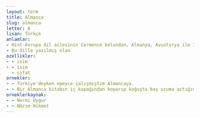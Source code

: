 ```yaml
---
layout: term
title: Almanca
slug: almanca
letter: A
lisan: Türkçe
anlamlar:
- Hint-Avrupa dil ailesinin Cermence kolundan, Almanya, Avusturya ile İsviçre'nin bir bölümünde kullanılan dil
- Bu dille yazılmış olan
ozellikler:
- - isim
- - isim
  - sıfat
ornekler:
- - Türkiye'deyken epeyce çalışmıştım Almancaya.
- - Bir Almanca kitabın iç kapağından koparıp koğuşta baş ucuma astığım resme benziyor.
orneklerkaynak:
- - Nermi Uygur
- - Nâzım Hikmet
---
```

